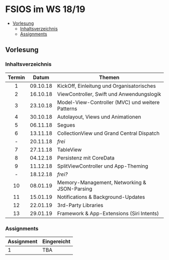 # FSIOS im WS 18/19

- [Vorlesung](#vorlesung)
  - [Inhaltsverzeichnis](#inhaltsverzeichnis)
  - [Assignments](#assignments)

## Vorlesung

### Inhaltsverzeichnis

| Termin | Datum | Themen |
| :---: | :---: | ------ |
| 1 | 09.10.18 | KickOff, Einleitung und Organisatorisches |
| 2 | 16.10.18 | ViewController, Swift und Anwendungslogik |
| 3 | 23.10.18 | Model-View-Controller (MVC) und weitere Patterns |
| 4 | 30.10.18 | Autolayout, Views und Animationen |
| 5 | 06.11.18 | Segues |
| 6 | 13.11.18 | CollectionView und Grand Central Dispatch |
| - | 20.11.18 | *frei* |
| 7 | 27.11.18 | TableView |
| 8 | 04.12.18 | Persistenz mit CoreData |
| 9 | 11.12.18 | SplitViewController und App-Theming |
| - | 18.12.18 | *frei?* |
| 10 | 08.01.19 | Memory-Management, Networking & JSON-Parsing |
| 11 | 15.01.19 | Notifications & Background-Updates |
| 12 | 22.01.19 | 3rd-Party Libraries |
| 13 | 29.01.19 | Framework & App-Extensions (Siri Intents) |

### Assignments

| Assignment | Eingereicht |
| ---------- | ----------- |
| 1          | TBA         |
